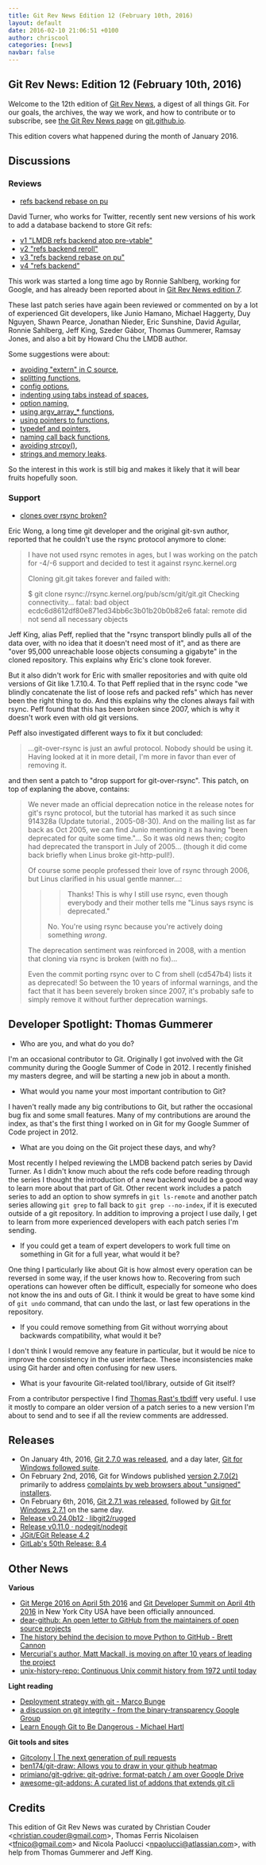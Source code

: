 ```yaml
---
title: Git Rev News Edition 12 (February 10th, 2016)
layout: default
date: 2016-02-10 21:06:51 +0100
author: chriscool
categories: [news]
navbar: false
---
```


## Git Rev News: Edition 12 (February 10th, 2016)

Welcome to the 12th edition of [Git Rev News](http://git.github.io/rev_news/rev_news.html),
a digest of all things Git. For our goals, the archives, the way we work, and how to contribute or to
subscribe, see [the Git Rev News page](http://git.github.io/rev_news/rev_news.html) on [git.github.io](http://git.github.io).

This edition covers what happened during the month of January 2016.

## Discussions

<!---
### General
-->

### Reviews

* [refs backend rebase on pu](http://thread.gmane.org/gmane.comp.version-control.git/284036/)

David Turner, who works for Twitter, recently sent new versions of his
work to add a database backend to store Git refs:

- [v1 "LMDB refs backend atop pre-vtable"](http://thread.gmane.org/gmane.comp.version-control.git/281925/)
- [v2 "refs backend reroll"](http://thread.gmane.org/gmane.comp.version-control.git/283739/)
- [v3 "refs backend rebase on pu"](http://thread.gmane.org/gmane.comp.version-control.git/284036/)
- [v4 "refs backend"](http://thread.gmane.org/gmane.comp.version-control.git/285604/)

This work was started a long time ago by Ronnie Sahlberg, working for
Google, and has already been reported about in
[Git Rev News edition 7](http://git.github.io/rev_news/2015/09/09/edition-7/).

These last patch series have again been reviewed or commented on by a
lot of experienced Git developers, like Junio Hamano, Michael
Haggerty, Duy Nguyen, Shawn Pearce, Jonathan Nieder, Eric Sunshine,
David Aguilar, Ronnie Sahlberg, Jeff King, Szeder Gábor, Thomas
Gummerer, Ramsay Jones, and also a bit by Howard Chu the LMDB author.

Some suggestions were about:

- [avoiding "extern" in C source](http://thread.gmane.org/gmane.comp.version-control.git/282020),
- [splitting functions](http://thread.gmane.org/gmane.comp.version-control.git/282924),
- [config options](http://thread.gmane.org/gmane.comp.version-control.git/281925),
- [indenting using tabs instead of spaces](http://thread.gmane.org/gmane.comp.version-control.git/281925),
- [option naming](http://thread.gmane.org/gmane.comp.version-control.git/282934),
- [using argv_array_* functions](http://thread.gmane.org/gmane.comp.version-control.git/282952),
- [using pointers to functions](http://thread.gmane.org/gmane.comp.version-control.git/282923),
- [typedef and pointers](http://thread.gmane.org/gmane.comp.version-control.git/282699),
- [naming call back functions](http://thread.gmane.org/gmane.comp.version-control.git/283936),
- [avoiding strcpy()](http://thread.gmane.org/gmane.comp.version-control.git/284091),
- [strings and memory leaks](http://thread.gmane.org/gmane.comp.version-control.git/284170).

So the interest in this work is still big and makes it likely that it
will bear fruits hopefully soon.

### Support

* [clones over rsync broken?](http://thread.gmane.org/gmane.comp.version-control.git/285099/)

Eric Wong, a long time git developer and the original git-svn author,
reported that he couldn't use the rsync protocol anymore to clone:

> I have not used rsync remotes in ages, but I was working on the
> patch for -4/-6 support and decided to test it against rsync.kernel.org
> 
> Cloning git.git takes forever and failed with:
> 
> $ git clone rsync://rsync.kernel.org/pub/scm/git/git.git
> Checking connectivity... fatal: bad object ecdc6d8612df80e871ed34bb6c3b01b20b0b82e6
> fatal: remote did not send all necessary objects

Jeff King, alias Peff, replied that the "rsync transport blindly pulls
all of the data over, with no idea that it doesn't need most of it",
and as there are "over 95,000 unreachable loose objects consuming a
gigabyte" in the cloned repository. This explains why Eric's clone
took forever.

But it also didn't work for Eric with smaller repositories and with
quite old versions of Git like 1.7.10.4. To that Peff replied that in
the rsync code "we blindly concatenate the list of loose refs and
packed refs" which has never been the right thing to do. And this
explains why the clones always fail with rsync. Peff found that this
has been broken since 2007, which is why it doesn't work even with old
git versions.

Peff also investigated different ways to fix it but concluded:

> ...git-over-rsync is just an awful protocol. Nobody should be
> using it. Having looked at it in more detail, I'm more in favor than
> ever of removing it.

and then sent a patch to "drop support for git-over-rsync". This
patch, on top of explaning the above, contains:

> We never made an official deprecation notice in the release
> notes for git's rsync protocol, but the tutorial has marked
> it as such since 914328a (Update tutorial., 2005-08-30).
> And on the mailing list as far back as Oct 2005, we can find
> Junio mentioning it as having "been deprecated for quite
> some time."... So it was old news then; cogito had
> deprecated the transport in July of 2005... (though it did
> come back briefly when Linus broke git-http-pull!).
>
> Of course some people professed their love of rsync through
> 2006, but Linus clarified in his usual gentle manner...:
> 
> > > Thanks!  This is why I still use rsync, even though
> > > everybody and their mother tells me "Linus says rsync is
> > > deprecated."
> > 
> > No. You're using rsync because you're actively doing
> > something _wrong_.
> 
> The deprecation sentiment was reinforced in 2008, with a
> mention that cloning via rsync is broken (with no fix)...
> 
> Even the commit porting rsync over to C from shell (cd547b4)
> lists it as deprecated! So between the 10 years of informal
> warnings, and the fact that it has been severely broken
> since 2007, it's probably safe to simply remove it without
> further deprecation warnings.

## Developer Spotlight: Thomas Gummerer

* Who are you, and what do you do?

I'm an occasional contributor to Git. Originally I got involved with
the Git community during the Google Summer of Code in 2012. I recently
finished my masters degree, and will be starting a new job in about a
month.

* What would you name your most important contribution to Git?

I haven't really made any big contributions to Git, but rather the
occasional bug fix and some small features. Many of my contributions
are around the index, as that's the first thing I worked on in Git for
my Google Summer of Code project in 2012.

* What are you doing on the Git project these days, and why?

Most recently I helped reviewing the LMDB backend patch series by
David Turner. As I didn't know much about the refs code before reading
through the series I thought the introduction of a new backend would
be a good way to learn more about that part of Git. Other recent work
includes a patch series to add an option to show symrefs in `git
ls-remote` and another patch series allowing `git grep` to fall back
to `git grep --no-index`, if it is executed outside of a git
repository. In addition to improving a project I use daily, I get to
learn from more experienced developers with each patch series I'm
sending.

* If you could get a team of expert developers to work full time on
  something in Git for a full year, what would it be?

One thing I particularly like about Git is how almost every operation
can be reversed in some way, if the user knows how to. Recovering from
such operations can however often be difficult, especially for someone
who does not know the ins and outs of Git. I think it would be great
to have some kind of `git undo` command, that can undo the last, or
last few operations in the repository.

* If you could remove something from Git without worrying about
  backwards compatibility, what would it be?

I don't think I would remove any feature in particular, but it would
be nice to improve the consistency in the user interface. These
inconsistencies make using Git harder and often confusing for new
users.

* What is your favourite Git-related tool/library, outside of Git itself?

From a contributor perspective I find
[Thomas Rast's tbdiff](https://github.com/trast/tbdiff) very useful.
I use it mostly to compare an older version of a patch series to a new
version I'm about to send and to see if all the review comments are
addressed.


## Releases

* On January 4th, 2016, [Git 2.7.0 was released](http://article.gmane.org/gmane.linux.kernel/2118402), and a day later, [Git for Windows followed suite](http://article.gmane.org/gmane.comp.version-control.git/283383).
* On February 2nd, 2016, Git for Windows published [version 2.7.0(2)](http://article.gmane.org/gmane.comp.version-control.git/285282) primarily to address [complaints by web browsers about "unsigned" installers](https://github.com/git-for-windows/git/issues/592).
* On February 6th, 2016, [Git 2.7.1 was released](http://article.gmane.org/gmane.comp.version-control.git/285657), followed by [Git for Windows 2.7.1](http://article.gmane.org/gmane.comp.version-control.git/285699) on the same day.
* [Release v0.24.0b12 · libgit2/rugged](https://github.com/libgit2/rugged/releases/tag/v0.24.0b12)
* [Release v0.11.0 · nodegit/nodegit](https://github.com/nodegit/nodegit/releases/tag/v0.11.0)
* [JGit/EGit Release 4.2](http://dev.eclipse.org/mhonarc/lists/jgit-dev/msg03087.html)
* [GitLab's 50th Release: 8.4](https://about.gitlab.com/2016/01/22/gitlab-8-4-released/)

## Other News

__Various__

* [Git Merge 2016 on April 5th 2016](http://git-merge.com/) and [Git Developer Summit on April 4th 2016](http://thread.gmane.org/gmane.comp.version-control.git/285270) in New York City USA have been officially announced.
* [dear-github: An open letter to GitHub from the maintainers of open source projects](https://github.com/dear-github/dear-github)
* [The history behind the decision to move Python to GitHub - Brett Cannon](http://www.snarky.ca/the-history-behind-the-decision-to-move-python-to-github)
* [Mercurial's author, Matt Mackall, is moving on after 10 years of leading the project](https://www.mercurial-scm.org/wiki/mpm/transition)
* [unix-history-repo: Continuous Unix commit history from 1972 until today](https://github.com/dspinellis/unix-history-repo)

__Light reading__

* [Deployment strategy with git - Marco Bunge](http://www.marco-bunge.com/2016/01/26/deployment-strategy-with-git/)
* [a discussion on git integrity - from the binary-transparency Google Group](https://groups.google.com/forum/#!topic/binary-transparency/f-BI4o8HZW0)
* [Learn Enough Git to Be Dangerous - Michael Hartl](http://www.learnenough.com/git-tutorial)

__Git tools and sites__

* [Gitcolony | The next generation of pull requests](https://www.gitcolony.com/?ref=cmang)
* [ben174/git-draw: Allows you to draw in your github heatmap](https://github.com/ben174/git-draw)
* [primiano/git-gdrive: git-gdrive: format-patch / am over Google Drive](https://github.com/primiano/git-gdrive)
* [awesome-git-addons: A curated list of addons that extends git cli](https://github.com/stevemao/awesome-git-addons)

## Credits

This edition of Git Rev News was curated by Christian Couder &lt;<christian.couder@gmail.com>&gt;,
Thomas Ferris Nicolaisen &lt;<tfnico@gmail.com>&gt; and Nicola Paolucci &lt;<npaolucci@atlassian.com>&gt;,
with help from Thomas Gummerer and Jeff King.
